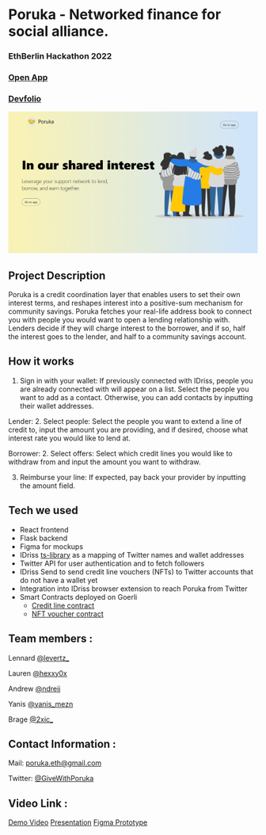 # Poruka - Networked finance for social alliance.

### EthBerlin Hackathon 2022 

### [Open App](https://poruka-new.vercel.app/)
### [Devfolio](https://devfolio.co/projects/poruka-c568)

<img src="/assets/landing.png" alt="Employee data" title="Employee Data title">


## Project Description
Poruka is a credit coordination layer that enables users to set 
their own interest terms, and reshapes interest into a positive-sum 
mechanism for community savings. Poruka fetches your real-life 
address book to connect you with people you would want to open a 
lending relationship with. Lenders decide if they will charge interest 
to the borrower, and if so, half the interest goes to the lender, and 
half to a community savings account.  

## How it works
1. Sign in with your wallet:
   If previously connected with IDriss, people you are already connected with will appear on a list. Select the people you want to add as a contact. Otherwise, you can add contacts by inputting their wallet addresses.

Lender:
2. Select people:
   Select the people you want to extend a line of credit to, input the amount you are providing, and if desired, choose what interest rate you would like to lend at. 

Borrower:
2. Select offers:
   Select which credit lines you would like to withdraw from and input the amount you want to withdraw. 

3. Reimburse your line:
   If expected, pay back your provider by inputting the amount field.  


## Tech we used

* React frontend
* Flask backend
* Figma for mockups
* IDriss [ts-library](https://github.com/idriss-crypto/ts-library) as a mapping of Twitter names and wallet addresses
* Twitter API for user authentication and to fetch followers
* IDriss Send to send credit line vouchers (NFTs) to Twitter accounts that do not have a wallet yet
* Integration into IDriss browser extension to reach Poruka from Twitter
* Smart Contracts deployed on Goerli
  * [Credit line contract](https://goerli.etherscan.io/address/0xda6a763ea19bee1acc1a6e64229cfd9da58cb807)
  * [NFT voucher contract](https://goerli.etherscan.io/address/0x97F282901dfA50E7d2c148C3fDb56F47B0282097)
  

## Team members :

Lennard [@levertz_](https://twitter.com/levertz_) 

Lauren [@hexxy0x](https://twitter.com/hexxy0x)

Andrew [@ndreij](https://twitter.com/ndreij)

Yanis [@yanis_mezn](https://twitter.com/yanis_mezn)

Brage [@2xic_](https://twitter.com/2xic_)

## Contact Information :

Mail: poruka.eth@gmail.com 

Twitter: [@GiveWithPoruka](https://twitter.com/givewithporuka)

## Video Link : 

[Demo Video](https://www.loom.com/share/5c358b9152744b76a9acc49923e96206) 
[Presentation](https://docs.google.com/presentation/d/1TMR_YcgabHQ48yo3XZMZ_vTejvHy_kXmxpQBLR43Pro/edit)
[Figma Prototype](https://www.figma.com/file/oYVmMv1kE3hPzt8awZXFRX/Lend-to-Fam?node-id=366%3A716)



